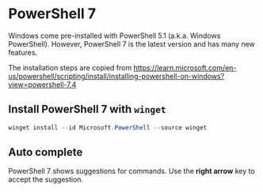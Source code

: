 # PowerShell 7
Windows come pre-installed with PowerShell 5.1 (a.k.a. Windows PowerShell).
However, PowerShell 7 is the latest version and has many new features.

The installation steps are copied from https://learn.microsoft.com/en-us/powershell/scripting/install/installing-powershell-on-windows?view=powershell-7.4

## Install PowerShell 7 with `winget`
```powershell
winget install --id Microsoft.PowerShell --source winget
```

## Auto complete
PowerShell 7 shows suggestions for commands. Use the **right arrow** key to accept the suggestion.

